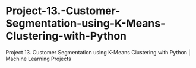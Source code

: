# Project-13.-Customer-Segmentation-using-K-Means-Clustering-with-Python
Project 13. Customer Segmentation using K-Means Clustering with Python | Machine Learning Projects
